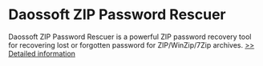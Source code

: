# Daossoft ZIP Password Rescuer
Daossoft ZIP Password Rescuer is a powerful ZIP password recovery tool for recovering lost or forgotten password for ZIP/WinZip/7Zip archives.
[>> Detailed information](https://secure.shareit.com/shareit/product.html?productid=300873371&affiliateid=200057808)